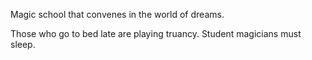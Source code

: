 Magic school that convenes in the world of dreams.

Those who go to bed late are playing truancy. Student magicians must sleep.